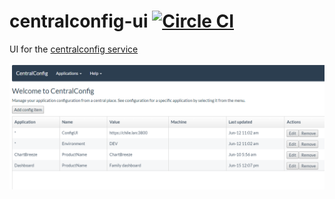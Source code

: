 # centralconfig-ui [![Circle CI](https://circleci.com/gh/cagedtornado/centralconfig-ui.svg?style=svg)](https://circleci.com/gh/cagedtornado/centralconfig-ui)
UI for the [centralconfig service](https://github.com/cagedtornado/centralconfig)


![Screenshot of dashboard](screenshot.png?raw=true)

